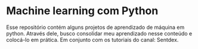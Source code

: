 # Machine learning com Python
Esse repositório contém alguns projetos de aprendizado de máquina em python.
Através dele, busco consolidar meu aprendizado nesse conteúdo e colocá-lo em prática.
Em conjunto com os tutoriais do canal: Sentdex.
